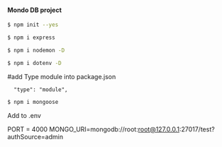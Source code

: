 #### Mondo DB project

```bash
$ npm init --yes
```

```bash
$ npm i express
```

```bash
$ npm i nodemon -D
```

```bash
$ npm i dotenv -D
```

#add Type module into package.json

```
  "type": "module",
```

```bash
$ npm i mongoose
```

Add to .env

PORT = 4000
MONGO_URI=mongodb://root:root@127.0.0.1:27017/test?authSource=admin
